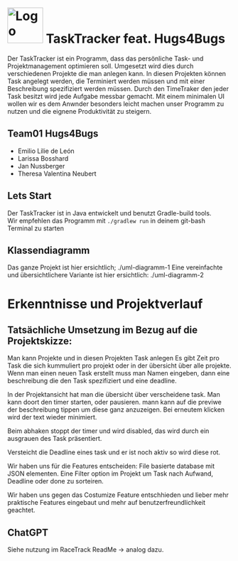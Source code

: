 # <a href="https://github.zhaw.ch/PM2-IT22tbZH-wahl-krea/team1-hugsforbugs-projekt1-racetrack"><img src="https://cdn-icons-png.flaticon.com/512/785/785104.png" alt="Logo" width="80" height="80"></a> TaskTracker feat. Hugs4Bugs

Der TaskTracker ist ein Programm, dass das persönliche Task- und Projektmanagement optimieren soll.
Umgesetzt wird dies durch verschiedenen Projekte die man anlegen kann.
In diesen Projekten können Task angelegt werden, die Terminiert werden müssen und mit einer Beschreibung spezifiziert werden müssen.
Durch den TimeTraker den jeder Task besitzt wird jede Aufgabe messbar gemacht.
Mit einem minimalen UI wollen wir es dem Anwnder besonders leicht machen unser Programm zu nutzen und die eignene Produktivität zu steigern.

## Team01 Hugs4Bugs

* Emilio Lilie de León
* Larissa Bosshard
* Jan Nussberger
* Theresa Valentina Neubert

## Lets Start

Der TaskTracker ist in Java entwickelt und benutzt Gradle-build tools.<br>
Wir empfehlen das Programm mit ```./gradlew run``` in deinem git-bash Terminal zu starten

## Klassendiagramm

Das ganze Projekt ist hier ersichtlich; ./uml-diagramm-1
Eine vereinfachte und übersichtlichere Variante ist hier ersichtlich: ./uml-diagramm-2

# Erkenntnisse und Projektverlauf

## Tatsächliche Umsetzung im Bezug auf die Projektskizze:

Man kann Projekte und in diesen Projekten Task anlegen
Es gibt Zeit pro Task die sich kummuliert pro projekt oder in der übersicht über alle projekte.
Wenn man einen neuen Task erstellt muss man Namen eingeben, dann eine beschreibung die den Task spezifiziert und eine deadline. 

In der Projektansicht hat man die übersicht über verscheidene task. Man kann doort den timer starten, oder pausieren. mann kann auf die previwe der beschreibung tippen um diese ganz anzuzeigen. Bei erneutem klicken wird der text wieder minimiert.

Beim abhaken stoppt der timer und wird disabled, das wird durch ein ausgrauen des Task präsentiert.

Versteicht die Deadline eines task und er ist noch aktiv so wird diese rot.

Wir haben uns für die Features entscheiden:
File basierte database mit JSON elementen.
Eine Filter option im Projekt um Task nach Aufwand, Deadline oder done zu sorteiren.

Wir haben uns gegen das Costumize Feature entschhieden und lieber mehr praktische Features eingebaut und mehr auf benutzerfreundlichkeit geachtet.

## ChatGPT
Siehe nutzung im RaceTrack ReadMe -> analog dazu.

